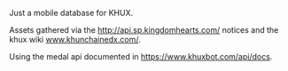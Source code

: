 Just a mobile database for KHUX.

Assets gathered via the http://api.sp.kingdomhearts.com/ notices and the khux wiki www.khunchainedx.com/.

Using the medal api documented in https://www.khuxbot.com/api/docs.
